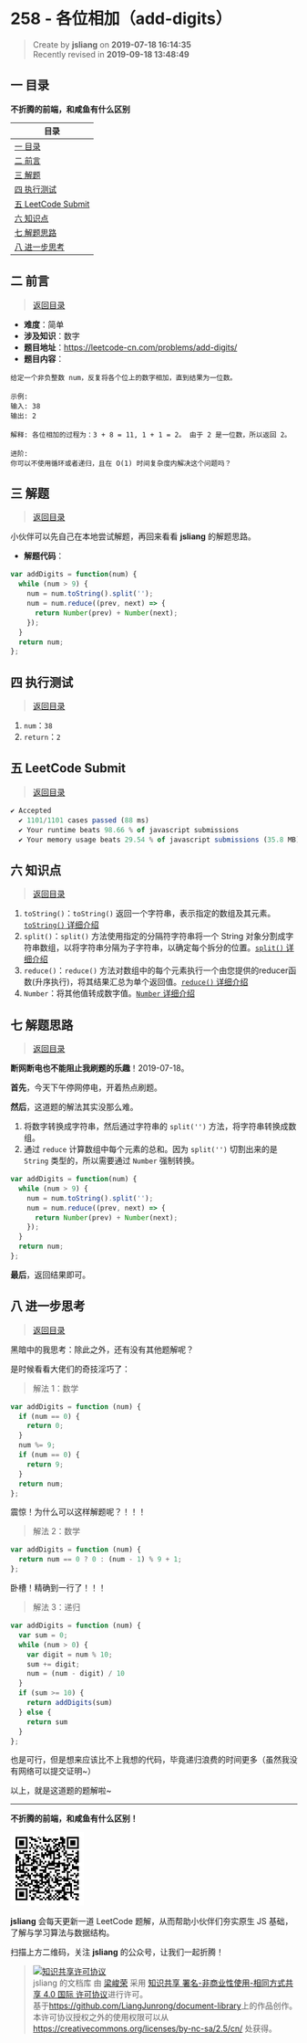 258 - 各位相加（add-digits）
===

> Create by **jsliang** on **2019-07-18 16:14:35**  
> Recently revised in **2019-09-18 13:48:49**

## <a name="chapter-one" id="chapter-one">一 目录</a>

**不折腾的前端，和咸鱼有什么区别**

| 目录 |
| --- | 
| [一 目录](#chapter-one) | 
| <a name="catalog-chapter-two" id="catalog-chapter-two"></a>[二 前言](#chapter-two) |
| <a name="catalog-chapter-three" id="catalog-chapter-three"></a>[三 解题](#chapter-three) |
| <a name="catalog-chapter-four" id="catalog-chapter-four"></a>[四 执行测试](#chapter-four) |
| <a name="catalog-chapter-five" id="catalog-chapter-five"></a>[五 LeetCode Submit](#chapter-five) |
| <a name="catalog-chapter-six" id="catalog-chapter-six"></a>[六 知识点](#chapter-six) |
| <a name="catalog-chapter-seven" id="catalog-chapter-seven"></a>[七 解题思路](#chapter-seven) |
| <a name="catalog-chapter-eight" id="catalog-chapter-eight"></a>[八 进一步思考](#chapter-eight) |

## <a name="chapter-two" id="chapter-two">二 前言</a>

> [返回目录](#chapter-one)

* **难度**：简单
* **涉及知识**：数字
* **题目地址**：https://leetcode-cn.com/problems/add-digits/
* **题目内容**：

```
给定一个非负整数 num，反复将各个位上的数字相加，直到结果为一位数。

示例:
输入: 38
输出: 2 

解释: 各位相加的过程为：3 + 8 = 11, 1 + 1 = 2。 由于 2 是一位数，所以返回 2。

进阶:
你可以不使用循环或者递归，且在 O(1) 时间复杂度内解决这个问题吗？
```

## <a name="chapter-three" id="chapter-three">三 解题</a>

> [返回目录](#chapter-one)

小伙伴可以先自己在本地尝试解题，再回来看看 **jsliang** 的解题思路。

* **解题代码**：

```js
var addDigits = function(num) {
  while (num > 9) {
    num = num.toString().split('');
    num = num.reduce((prev, next) => {
      return Number(prev) + Number(next);
    });
  }
  return num;
};
```

## <a name="chapter-four" id="chapter-four">四 执行测试</a>

> [返回目录](#chapter-one)

1. `num`：`38`
2. `return`：`2`

## <a name="chapter-five" id="chapter-five">五 LeetCode Submit</a>

> [返回目录](#chapter-one)

```js
✔ Accepted
  ✔ 1101/1101 cases passed (88 ms)
  ✔ Your runtime beats 98.66 % of javascript submissions
  ✔ Your memory usage beats 29.54 % of javascript submissions (35.8 MB)
```

## <a name="chapter-six" id="chapter-six">六 知识点</a>

> [返回目录](#chapter-one)

1. `toString()`：`toString()` 返回一个字符串，表示指定的数组及其元素。[`toString()` 详细介绍](https://github.com/LiangJunrong/document-library/blob/master/JavaScript-library/JavaScript/%E5%86%85%E7%BD%AE%E5%AF%B9%E8%B1%A1/Array/toString.md)
2. `split()`：`split()` 方法使用指定的分隔符字符串将一个 String 对象分割成字符串数组，以将字符串分隔为子字符串，以确定每个拆分的位置。[`split()` 详细介绍](https://github.com/LiangJunrong/document-library/blob/master/JavaScript-library/JavaScript/%E5%86%85%E7%BD%AE%E5%AF%B9%E8%B1%A1/String/split.md)
3. `reduce()`：`reduce()` 方法对数组中的每个元素执行一个由您提供的reducer函数(升序执行)，将其结果汇总为单个返回值。[`reduce()` 详细介绍](https://github.com/LiangJunrong/document-library/blob/master/JavaScript-library/JavaScript/%E5%86%85%E7%BD%AE%E5%AF%B9%E8%B1%A1/Array/reduce.md)
4. `Number`：将其他值转成数字值。[`Number` 详细介绍](https://github.com/LiangJunrong/document-library/blob/master/JavaScript-library/JavaScript/%E5%86%85%E7%BD%AE%E5%AF%B9%E8%B1%A1/Number/README.md)

## <a name="chapter-seven" id="chapter-seven">七 解题思路</a>

> [返回目录](#chapter-one)

**断网断电也不能阻止我刷题的乐趣**！2019-07-18。

**首先**，今天下午停网停电，开着热点刷题。

**然后**，这道题的解法其实没那么难。

1. 将数字转换成字符串，然后通过字符串的 `split('')` 方法，将字符串转换成数组。
2. 通过 `reduce` 计算数组中每个元素的总和。因为 `split('')` 切割出来的是 `String` 类型的，所以需要通过 `Number` 强制转换。

```js
var addDigits = function(num) {
  while (num > 9) {
    num = num.toString().split('');
    num = num.reduce((prev, next) => {
      return Number(prev) + Number(next);
    });
  }
  return num;
};
```

**最后**，返回结果即可。

## <a name="chapter-eight" id="chapter-eight">八 进一步思考</a>

> [返回目录](#chapter-one)

黑暗中的我思考：除此之外，还有没有其他题解呢？

是时候看看大佬们的奇技淫巧了：

> 解法 1：数学

```js
var addDigits = function (num) {
  if (num == 0) {
    return 0;
  }
  num %= 9;
  if (num == 0) {
    return 9;
  }
  return num;
};
```

震惊！为什么可以这样解题呢？！！！

> 解法 2：数学

```js
var addDigits = function (num) {
  return num == 0 ? 0 : (num - 1) % 9 + 1;
};
```

卧槽！精确到一行了！！！

> 解法 3：递归

```js
var addDigits = function (num) {
  var sum = 0;
  while (num > 0) {
    var digit = num % 10;
    sum += digit;
    num = (num - digit) / 10
  }
  if (sum >= 10) {
    return addDigits(sum)
  } else {
    return sum
  }
};
```

也是可行，但是想来应该比不上我想的代码，毕竟递归浪费的时间更多（虽然我没有网络可以提交证明~）

以上，就是这道题的题解啦~

---

**不折腾的前端，和咸鱼有什么区别！**

![图](../../../public-repertory/img/z-small-wechat-public-address.jpg)

**jsliang** 会每天更新一道 LeetCode 题解，从而帮助小伙伴们夯实原生 JS 基础，了解与学习算法与数据结构。

扫描上方二维码，关注 **jsliang** 的公众号，让我们一起折腾！

> <a rel="license" href="http://creativecommons.org/licenses/by-nc-sa/4.0/"><img alt="知识共享许可协议" style="border-width:0" src="https://i.creativecommons.org/l/by-nc-sa/4.0/88x31.png" /></a><br /><span xmlns:dct="http://purl.org/dc/terms/" property="dct:title">jsliang 的文档库</span> 由 <a xmlns:cc="http://creativecommons.org/ns#" href="https://github.com/LiangJunrong/document-library" property="cc:attributionName" rel="cc:attributionURL">梁峻荣</a> 采用 <a rel="license" href="http://creativecommons.org/licenses/by-nc-sa/4.0/">知识共享 署名-非商业性使用-相同方式共享 4.0 国际 许可协议</a>进行许可。<br />基于<a xmlns:dct="http://purl.org/dc/terms/" href="https://github.com/LiangJunrong/document-library" rel="dct:source">https://github.com/LiangJunrong/document-library</a>上的作品创作。<br />本许可协议授权之外的使用权限可以从 <a xmlns:cc="http://creativecommons.org/ns#" href="https://creativecommons.org/licenses/by-nc-sa/2.5/cn/" rel="cc:morePermissions">https://creativecommons.org/licenses/by-nc-sa/2.5/cn/</a> 处获得。